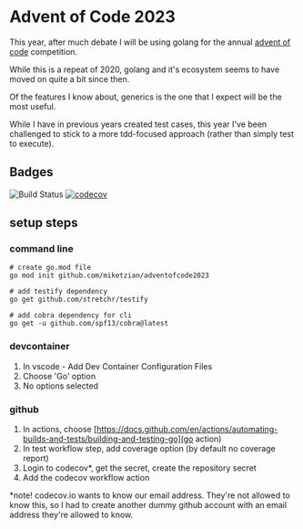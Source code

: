 # Advent of Code 2023

This year, after much debate I will be using golang for the annual [advent of code](https://adventofcode.com/2023) competition. 

While this is a repeat of 2020, golang and it's ecosystem seems to have moved on quite a bit since then.

Of the features I know about, generics is the one that I expect will be the most useful.

While I have in previous years created test cases, this year I've been challenged to stick to a more tdd-focused approach (rather than simply test to execute). 

## Badges
![Build Status](https://github.com/sfmiked/adventofcode2023/actions/workflows/go.yml/badge.svg)
[![codecov](https://codecov.io/gh/sfmiked/adventofcode2023/graph/badge.svg?token=63MRY6V67B)](https://codecov.io/gh/sfmiked/adventofcode2023)


## setup steps

### command line
```
# create go.mod file
go mod init github.com/miketzian/adventofcode2023

# add testify dependency
go get github.com/stretchr/testify

# add cobra dependency for cli
go get -u github.com/spf13/cobra@latest
```

### devcontainer

1. In vscode - Add Dev Container Configuration Files
2. Choose 'Go' option
3. No options selected

### github 

1. In actions, choose [https://docs.github.com/en/actions/automating-builds-and-tests/building-and-testing-go](go action)
2. In test workflow step, add coverage option (by default no coverage report)
3. Login to codecov*, get the secret, create the repository secret
4. Add the codecov workflow action

*note! codecov.io wants to know our email address. They're not allowed to know this, so I had to create another dummy github account with an email address they're allowed to know. 